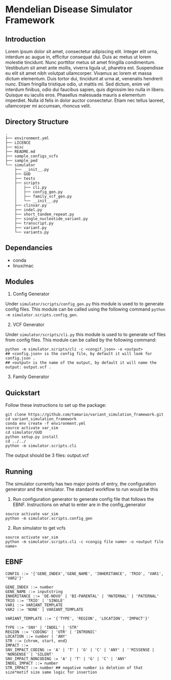 # Mendelian Disease Simulator Framework 

## Introduction 

Lorem ipsum dolor sit amet, consectetur adipiscing elit. Integer elit urna, interdum ac augue in, efficitur consequat dui. Duis ac metus ut lorem molestie tincidunt. Nunc porttitor metus sit amet fringilla condimentum. Vestibulum sit amet ante mollis, viverra ligula ut, pharetra est. Suspendisse eu elit sit amet nibh volutpat ullamcorper. Vivamus ac lorem et massa dictum elementum. Duis tortor dui, tincidunt at urna at, venenatis hendrerit nunc. Etiam fringilla tristique odio, ut mattis mi. Sed dictum, enim vel interdum finibus, odio dui faucibus sapien, quis dignissim leo nulla in libero. Quisque eu iaculis eros. Phasellus malesuada mauris a elementum imperdiet. Nulla id felis in dolor auctor consectetur. Etiam nec tellus laoreet, ullamcorper mi accumsan, rhoncus velit.

## Directory Structure 

```
.
├── environment.yml
├── LICENCE
├── misc
├── README.md
├── sample_configs_vcfs
├── sample_ped
└── simulator
    ├── __init__.py
    ├── GUD
    ├── tests
    ├── scripts
    │   ├── cli.py
    │   ├── config_gen.py
    │   ├── family_vcf_gen.py
    │   └── __init__.py
    ├── clinvar.py
    ├── indel.py
    ├── short_tandem_repeat.py
    ├── single_nucleotide_variant.py
    ├── transcript.py
    ├── variant.py
    └── variants.py
```

## Dependancies 

- conda 
- linux/mac

## Modules 

1. Config Generator 

Under `simulator/scripts/config_gen.py` this module is used to to generate config files. This module can be called using the following command `python -m simulator.scripts.config_gen`. 

2. VCF Generator

Under `simulator/scripts/cli.py` this module is used to to generate vcf files from config files. This module can be called by the following command:

```
python -m simulator.scripts/cli -c <congif.json> -o <output>
## <config.json> is the config file, by default it will look for config.json .
## <output> is the name of the output, by default it will name the output: output.vcf .
```



3. Family Generator 

## Quickstart 

Follow these instructions to set up the package: 

```
git clone https://github.com/tamario/variant_simulation_framework.git
cd variant_simulation_framework
conda env create -f environment.yml
source activate var_sim
cd simulator/GUD
python setup.py install
cd ../../
python -m simulator.scripts.cli 
```

The output should be 3 files: output.vcf

## Running 

The simulator currently has two major points of entry, the configuration generator and the simulator. The standard workflow to run would be this 

1. Run configuration generator to generate config file that follows the EBNF. Instructions on what to enter are in the config_generator 

```
source activate var_sim
python -m simulator.scripts.config_gen
```

2. Run simulator to get vcfs

```
source activate var_sim
python -m simulator.scripts.cli -c <congig file name> -o <output file name>
```

## EBNF 

```
CONFIG ::= '{'GENE_INDEX','GENE_NAME', 'INHERITANCE', 'TRIO', 'VAR1', 'VAR2'}'

GENE_INDEX ::= number
GENE_NAME ::= inputstring
INHERITANCE ::= 'DE-NOVO' | 'BI-PARENTAL' | 'MATERNAL' | 'PATERNAL'
TRIO ::= 'TRIO' | 'SINGLE'
VAR1 ::= VARIANT_TEMPLATE
VAR2 ::= 'NONE' | VARIANT_TEMPLATE

VARIANT_TEMPLATE ::= '{'TYPE', 'REGION', 'LOCATION', 'IMPACT'}'

TYPE ::= 'SNV' | 'INDEL' | 'STR'
REGION ::= 'CODING' | 'UTR' | 'INTRONIC'
LOCATION ::= number | 'ANY' 
STR ::= {chrom, start, end} 
IMPACT ::=  
SNV_IMPACT_CODING := 'A' | 'T' | 'G' | 'C' | 'ANY' | ''MISSENSE | 'NONSENSE' | 'SILENT'
SNV_IMPACT_NONCODING := 'A' | 'T' | 'G' | 'C' | 'ANY'
INDEL_IMPACT ::= number
STR_IMPACT ::= number ## negative number is deletion of that size*motif size same logic for insertion 
```





